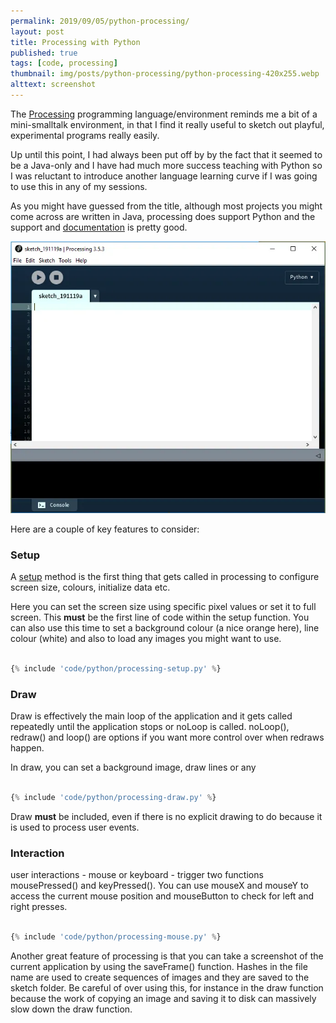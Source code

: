```yaml
---
permalink: 2019/09/05/python-processing/
layout: post
title: Processing with Python
published: true
tags: [code, processing]
thumbnail: img/posts/python-processing/python-processing-420x255.webp
alttext: screenshot
---
```


The <a href="https://processing.org/">Processing</a> programming language/environment reminds me a bit of a mini-smalltalk  environment, in that I find it really useful to sketch out playful, experimental programs really easily. 

Up until this point, I had always been put off by by the fact that it seemed to be a Java-only and I have had much more 
success teaching with Python so I was reluctant to introduce another language learning curve if I was going to use this in 
any of my sessions. 

As you might have guessed from the title, although most projects you might come across are written in Java, processing 
does support Python and the support and <a href="https://py.processing.org/reference/">documentation</a> is pretty good. 

![screenshot](/img/posts/python-processing/python-processing-ui.webp)

Here are a couple of key features to consider:

### Setup

A <a href="https://py.processing.org/reference/setup.html">setup</a> method is the first thing that gets called in processing to configure screen size, colours, initialize data etc. 

Here you can set the screen size using specific pixel values or set it to full screen. This **must** be the first line of code within the setup function. You can also use this time to set a background colour (a nice orange here), line colour (white) and also to load any images you might want to use.


```python

{% include 'code/python/processing-setup.py' %}

```

### Draw

Draw is effectively the main loop of the application and it gets called repeatedly until the application stops or noLoop is called. noLoop(), redraw() and loop() are options if you want more control over when redraws happen. 

In draw, you can set a background image, draw lines or any 

```python

{% include 'code/python/processing-draw.py' %}

```

Draw **must** be included, even if there is no explicit drawing to do because it is used to process user events.


### Interaction

user interactions - mouse or keyboard - trigger two functions mousePressed() and keyPressed(). You can use mouseX and mouseY to access the current mouse position and mouseButton to check for left and right presses. 

```python

{% include 'code/python/processing-mouse.py' %}

```

Another great feature of processing is that you can take a screenshot of the current application by using the saveFrame() 
function. Hashes in the file name are used to create sequences of images and they are saved to the sketch folder. Be 
 careful of over using this, for instance in the draw function because the work of copying an image and saving it to disk can massively slow down the draw function. 
